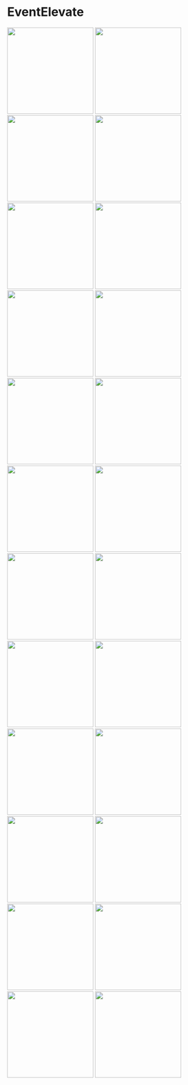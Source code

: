 # EventElevate
<img src="https://github.com/keyur07/EventElevate/assets/53525784/bb3805d5-0397-471f-9d83-6e9bc0635464" width="200px">
<img src="https://github.com/keyur07/EventElevate/assets/53525784/1a425c72-2030-4b3f-8678-6db2f7a63106" width="200px">
<img src="https://github.com/keyur07/EventElevate/assets/53525784/cc7f82e5-70e5-456c-9347-17ae2483de82" width="200px">
<img src="https://github.com/keyur07/EventElevate/assets/53525784/6bec6e88-3c90-4db0-8c69-0fb8e4302ce5" width="200px">
<img src="https://github.com/keyur07/EventElevate/assets/53525784/605d38b7-f807-41da-a986-bb4a6b9839ae" width="200px">
<img src="https://github.com/keyur07/EventElevate/assets/53525784/20cf03e2-c6aa-49c1-a49f-796418d9b9f0" width="200px">
<img src="https://github.com/keyur07/EventElevate/assets/53525784/9513545c-fcf9-4fe3-a1cf-2bdd16446ed5" width="200px">
<img src="https://github.com/keyur07/EventElevate/assets/53525784/383dd546-4396-48ce-a0a0-8b635a5cd3e9" width="200px">
<img src="https://github.com/keyur07/EventElevate/assets/53525784/bcb2ed33-6c94-42e1-8df3-8b81d401b3e8" width="200px">
<img src="https://github.com/keyur07/EventElevate/assets/53525784/92c490a3-d8d5-405f-8527-b14c108b9aac" width="200px">
<img src="https://github.com/keyur07/EventElevate/assets/53525784/e6082f88-acd3-4745-86dd-6908e23aa3f5" width="200px">
<img src="https://github.com/keyur07/EventElevate/assets/53525784/29a4add3-8f5b-481c-b093-4c02a051973e" width="200px">
<img src="https://github.com/keyur07/EventElevate/assets/53525784/c026ddc1-4fdc-4bbb-8e56-56559df85dd6" width="200px">
<img src="https://github.com/keyur07/EventElevate/assets/53525784/63937b25-fea2-4fa6-b885-812924332aed" width="200px">
<img src="https://github.com/keyur07/EventElevate/assets/53525784/30683729-b68a-4092-b5ce-753aca2f3270" width="200px">
<img src="https://github.com/keyur07/EventElevate/assets/53525784/d876fbf5-d7ba-4d88-8c13-102fd4cbb66f" width="200px">
<img src="https://github.com/keyur07/EventElevate/assets/53525784/dfe5084a-c56b-4271-a2fa-73356b130276" width="200px">
<img src="https://github.com/keyur07/EventElevate/assets/53525784/e2387661-2ca3-47f1-ae2d-b4ebf86d72d8" width="200px">
<img src="https://github.com/keyur07/EventElevate/assets/53525784/e0e76c49-a7f5-484d-819e-21eda03b4c32" width="200px">
<img src="https://github.com/keyur07/EventElevate/assets/53525784/e936538b-7692-43b0-969e-644c267eca91" width="200px">
<img src="https://github.com/keyur07/EventElevate/assets/53525784/7d2c3278-447f-4e7a-a3c5-57fb0b831fa0" width="200px">
<img src="https://github.com/keyur07/EventElevate/assets/53525784/b2c55814-59c7-42b5-8d32-268eec08e8dc" width="200px">
<img src="https://github.com/keyur07/EventElevate/assets/53525784/b2b6fb3e-7b30-446a-b07a-c81827d70e57" width="200px">
<img src="https://github.com/keyur07/EventElevate/assets/53525784/afaa41ed-2341-40df-bbd0-0db7ee26d5fa" width="200px">

